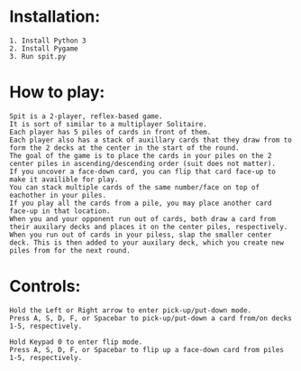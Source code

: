 # Installation:
    1. Install Python 3
    2. Install Pygame
    3. Run spit.py

# How to play:
    Spit is a 2-player, reflex-based game.
    It is sort of similar to a multiplayer Solitaire.
    Each player has 5 piles of cards in front of them.
    Each player also has a stack of auxillary cards that they draw from to form the 2 decks at the center in the start of the round.
    The goal of the game is to place the cards in your piles on the 2 center piles in ascending/descending order (suit does not matter).
    If you uncover a face-down card, you can flip that card face-up to make it availible for play.
    You can stack multiple cards of the same number/face on top of eachother in your piles.
    If you play all the cards from a pile, you may place another card face-up in that location.
    When you and your opponent run out of cards, both draw a card from their auxilary decks and places it on the center piles, respectively.
    When you run out of cards in your piless, slap the smaller center deck. This is then added to your auxilary deck, which you create new piles from for the next round.

# Controls:
    Hold the Left or Right arrow to enter pick-up/put-down mode.
    Press A, S, D, F, or Spacebar to pick-up/put-down a card from/on decks 1-5, respectively.
  
    Hold Keypad 0 to enter flip mode.
    Press A, S, D, F, or Spacebar to flip up a face-down card from piles 1-5, respectively.
